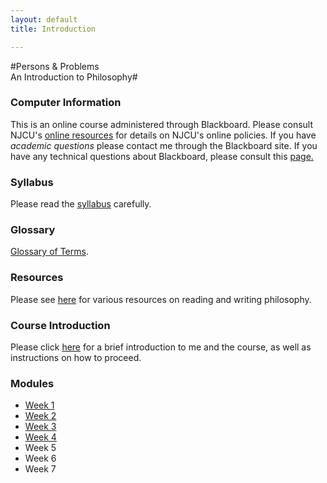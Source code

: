 ```yaml
---
layout: default
title: Introduction

---
```


#Persons & Problems <br> An Introduction to Philosophy#

### Computer Information ###

This is an online course administered through Blackboard. Please consult NJCU's [online resources](http://www.njcu.edu/onlinelearning/enrolled-students/) for details on NJCU's online policies. If you have *academic questions* please contact me through the Blackboard site. If you have any technical questions about Blackboard, please consult this [page.](http://www.njcu.edu/onlinelearning/getting-help/)

### Syllabus  ###

Please read the [syllabus](Syllabus.pdf) carefully. 

### Glossary ###

[Glossary of Terms](glossary).


### Resources ###

Please see [here](/Teaching/Resources/) for various resources on reading and writing philosophy.  


### Course Introduction

Please click [here](0) for a brief introduction to me and the course, as well as instructions on how to proceed. 


### Modules ###

+ [Week 1](1)
+ [Week 2](2)
+ [Week 3](3)
+ [Week 4](4)
+ Week 5
+ Week 6
+ Week 7

